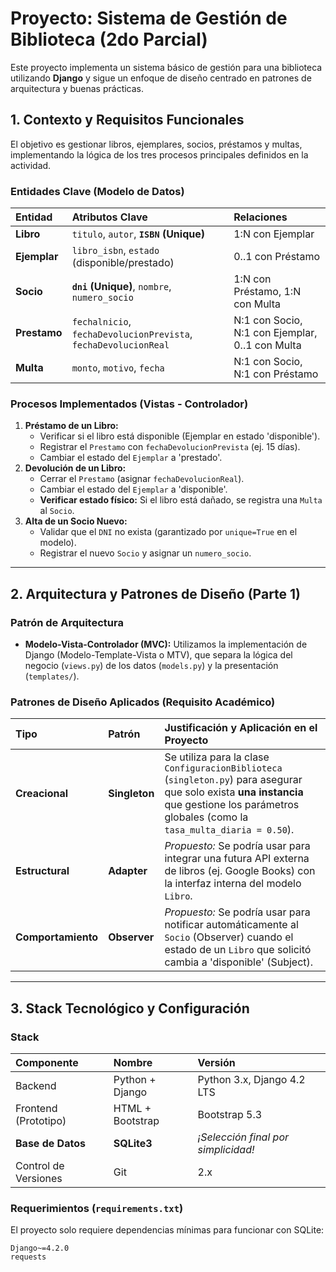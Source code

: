 # Proyecto: Sistema de Gestión de Biblioteca (2do Parcial)

Este proyecto implementa un sistema básico de gestión para una biblioteca utilizando **Django** y sigue un enfoque de diseño centrado en patrones de arquitectura y buenas prácticas.

## 1. Contexto y Requisitos Funcionales

El objetivo es gestionar libros, ejemplares, socios, préstamos y multas, implementando la lógica de los tres procesos principales definidos en la actividad.

### Entidades Clave (Modelo de Datos)

| Entidad | Atributos Clave | Relaciones |
| :--- | :--- | :--- |
| **Libro** | `titulo`, `autor`, **`ISBN` (Unique)** | 1:N con Ejemplar |
| **Ejemplar** | `libro_isbn`, `estado` (disponible/prestado) | 0..1 con Préstamo |
| **Socio** | **`dni` (Unique)**, `nombre`, `numero_socio` | 1:N con Préstamo, 1:N con Multa |
| **Prestamo** | `fechalnicio`, `fechaDevolucionPrevista`, `fechaDevolucionReal` | N:1 con Socio, N:1 con Ejemplar, 0..1 con Multa |
| **Multa** | `monto`, `motivo`, `fecha` | N:1 con Socio, N:1 con Préstamo |

### Procesos Implementados (Vistas - Controlador)

1.  **Préstamo de un Libro:**
    * Verificar si el libro está disponible (Ejemplar en estado 'disponible').
    * Registrar el `Prestamo` con `fechaDevolucionPrevista` (ej. 15 días).
    * Cambiar el estado del `Ejemplar` a 'prestado'.
2.  **Devolución de un Libro:**
    * Cerrar el `Prestamo` (asignar `fechaDevolucionReal`).
    * Cambiar el estado del `Ejemplar` a 'disponible'.
    * **Verificar estado físico:** Si el libro está dañado, se registra una `Multa` al `Socio`.
3.  **Alta de un Socio Nuevo:**
    * Validar que el `DNI` no exista (garantizado por `unique=True` en el modelo).
    * Registrar el nuevo `Socio` y asignar un `numero_socio`.

---

## 2. Arquitectura y Patrones de Diseño (Parte 1)

### Patrón de Arquitectura
* **Modelo-Vista-Controlador (MVC):** Utilizamos la implementación de Django (Modelo-Template-Vista o MTV), que separa la lógica del negocio (`views.py`) de los datos (`models.py`) y la presentación (`templates/`).

### Patrones de Diseño Aplicados (Requisito Académico)

| Tipo | Patrón | Justificación y Aplicación en el Proyecto |
| :--- | :--- | :--- |
| **Creacional** | **Singleton** | Se utiliza para la clase `ConfiguracionBiblioteca` (`singleton.py`) para asegurar que solo exista **una instancia** que gestione los parámetros globales (como la `tasa_multa_diaria = 0.50`). |
| **Estructural** | **Adapter** | *Propuesto:* Se podría usar para integrar una futura API externa de libros (ej. Google Books) con la interfaz interna del modelo `Libro`. |
| **Comportamiento** | **Observer** | *Propuesto:* Se podría usar para notificar automáticamente al `Socio` (Observer) cuando el estado de un `Libro` que solicitó cambia a 'disponible' (Subject). |

---

## 3. Stack Tecnológico y Configuración

### Stack
| Componente | Nombre | Versión |
| :--- | :--- | :--- |
| Backend | Python + Django | Python 3.x, Django 4.2 LTS |
| Frontend (Prototipo) | HTML + Bootstrap | Bootstrap 5.3 |
| **Base de Datos** | **SQLite3** | *¡Selección final por simplicidad!* |
| Control de Versiones | Git | 2.x |

### Requerimientos (`requirements.txt`)

El proyecto solo requiere dependencias mínimas para funcionar con SQLite:

```text
Django~=4.2.0
requests